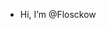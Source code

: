 - Hi, I’m @Flosckow



<!---
Flosckow/Flosckow is a ✨ special ✨ repository because its `README.md` (this file) appears on your GitHub profile.
You can click the Preview link to take a look at your changes.
--->
